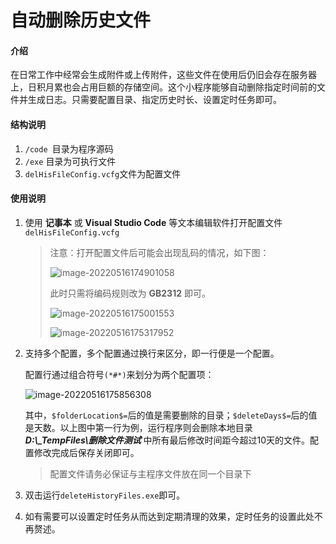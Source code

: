 # 自动删除历史文件

#### 介绍
在日常工作中经常会生成附件或上传附件，这些文件在使用后仍旧会存在服务器上，日积月累也会占用巨额的存储空间。这个小程序能够自动删除指定时间前的文件并生成日志。只需要配置目录、指定历史时长、设置定时任务即可。

#### 结构说明

1. `/code `目录为程序源码
2. `/exe` 目录为可执行文件
3. `delHisFileConfig.vcfg`文件为配置文件

#### 使用说明

1. 使用 **记事本** 或 **Visual Studio Code** 等文本编辑软件打开配置文件`delHisFileConfig.vcfg`

   > 注意：打开配置文件后可能会出现乱码的情况，如下图：
   >
   > ![image-20220516174901058](https://version-pic-bed.oss-cn-hangzhou.aliyuncs.com/images/image-20220516174818700.png)
   >
   > 此时只需将编码规则改为 **GB2312** 即可。
   >
   > ![image-20220516175001553](https://version-pic-bed.oss-cn-hangzhou.aliyuncs.com/images/image-20220516175001553.png)
   >
   > ![image-20220516175317952](https://version-pic-bed.oss-cn-hangzhou.aliyuncs.com/images/image-20220516175317952.png)
   
2. 支持多个配置，多个配置通过换行来区分，即一行便是一个配置。

   配置行通过组合符号`(*#*)`来划分为两个配置项：

   ![image-20220516175856308](https://version-pic-bed.oss-cn-hangzhou.aliyuncs.com/images/image-20220516175856308.png)

   其中，`$folderLocation$=`后的值是需要删除的目录；`$deleteDays$=`后的值是天数。以上图中第一行为例，运行程序则会删除本地目录 ***D:\\_TempFiles\删除文件测试*** 中所有最后修改时间距今超过10天的文件。配置修改完成后保存关闭即可。
   
   > 配置文件请务必保证与主程序文件放在同一个目录下
   
3. 双击运行`deleteHistoryFiles.exe`即可。

4. 如有需要可以设置定时任务从而达到定期清理的效果，定时任务的设置此处不再赘述。

